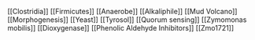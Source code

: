 [[Clostridia]]
[[Firmicutes]]
[[Anaerobe]]
[[Alkaliphile]]
[[Mud Volcano]]
[[Morphogenesis]]
[[Yeast]]
[[Tyrosol]]
[[Quorum sensing]]
[[Zymomonas mobilis]]
[[Dioxygenase]]
[[Phenolic Aldehyde Inhibitors]]
[[Zmo1721]]
